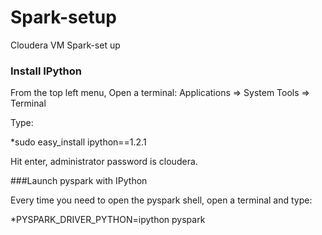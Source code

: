 # Spark-setup
Cloudera VM Spark-set up

### Install IPython

From the top left menu, Open a terminal: Applications => System Tools => Terminal

Type:

*sudo easy_install ipython==1.2.1

Hit enter, administrator password is cloudera.

###Launch pyspark with IPython

Every time you need to open the pyspark shell, open a terminal and type:

*PYSPARK_DRIVER_PYTHON=ipython pyspark
